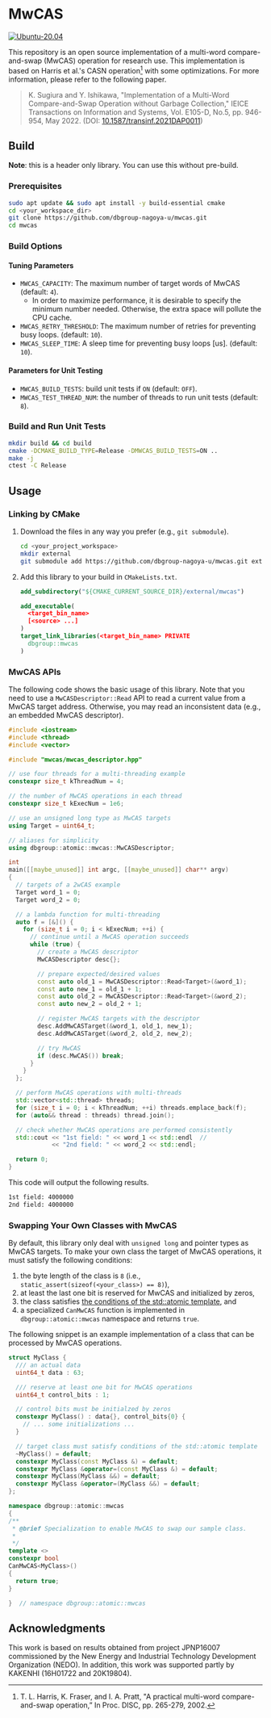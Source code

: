 # MwCAS

[![Ubuntu-20.04](https://github.com/dbgroup-nagoya-u/mwcas/actions/workflows/unit_tests.yaml/badge.svg)](https://github.com/dbgroup-nagoya-u/mwcas/actions/workflows/unit_tests.yaml)

This repository is an open source implementation of a multi-word compare-and-swap (MwCAS) operation for research use. This implementation is based on Harris et al.'s CASN operation[^1] with some optimizations. For more information, please refer to the following paper.

> K. Sugiura and Y. Ishikawa, "Implementation of a Multi-Word Compare-and-Swap Operation without Garbage Collection," IEICE Transactions on Information and Systems, Vol. E105-D, No.5, pp. 946-954, May 2022. (DOI: [10.1587/transinf.2021DAP0011](https://doi.org/10.1587/transinf.2021DAP0011))

## Build

**Note**: this is a header only library. You can use this without pre-build.

### Prerequisites

```bash
sudo apt update && sudo apt install -y build-essential cmake
cd <your_workspace_dir>
git clone https://github.com/dbgroup-nagoya-u/mwcas.git
cd mwcas
```

### Build Options

#### Tuning Parameters

- `MWCAS_CAPACITY`: The maximum number of target words of MwCAS (default: `4`).
    - In order to maximize performance, it is desirable to specify the minimum number needed. Otherwise, the extra space will pollute the CPU cache.
- `MWCAS_RETRY_THRESHOLD`: The maximum number of retries for preventing busy loops. (default: `10`).
- `MWCAS_SLEEP_TIME`: A sleep time for preventing busy loops [us]. (default: `10`).

#### Parameters for Unit Testing

- `MWCAS_BUILD_TESTS`: build unit tests if `ON` (default: `OFF`).
- `MWCAS_TEST_THREAD_NUM`: the number of threads to run unit tests (default: `8`).

### Build and Run Unit Tests

```bash
mkdir build && cd build
cmake -DCMAKE_BUILD_TYPE=Release -DMWCAS_BUILD_TESTS=ON ..
make -j
ctest -C Release
```

## Usage

### Linking by CMake

1. Download the files in any way you prefer (e.g., `git submodule`).

    ```bash
    cd <your_project_workspace>
    mkdir external
    git submodule add https://github.com/dbgroup-nagoya-u/mwcas.git external/mwcas
    ```

1. Add this library to your build in `CMakeLists.txt`.

    ```cmake
    add_subdirectory("${CMAKE_CURRENT_SOURCE_DIR}/external/mwcas")

    add_executable(
      <target_bin_name>
      [<source> ...]
    )
    target_link_libraries(<target_bin_name> PRIVATE
      dbgroup::mwcas
    )
    ```

### MwCAS APIs

The following code shows the basic usage of this library. Note that you need to use a `MwCASDescriptor::Read` API to read a current value from a MwCAS target address. Otherwise, you may read an inconsistent data (e.g., an embedded MwCAS descriptor).

```cpp
#include <iostream>
#include <thread>
#include <vector>

#include "mwcas/mwcas_descriptor.hpp"

// use four threads for a multi-threading example
constexpr size_t kThreadNum = 4;

// the number of MwCAS operations in each thread
constexpr size_t kExecNum = 1e6;

// use an unsigned long type as MwCAS targets
using Target = uint64_t;

// aliases for simplicity
using dbgroup::atomic::mwcas::MwCASDescriptor;

int
main([[maybe_unused]] int argc, [[maybe_unused]] char** argv)
{
  // targets of a 2wCAS example
  Target word_1 = 0;
  Target word_2 = 0;

  // a lambda function for multi-threading
  auto f = [&]() {
    for (size_t i = 0; i < kExecNum; ++i) {
      // continue until a MwCAS operation succeeds
      while (true) {
        // create a MwCAS descriptor
        MwCASDescriptor desc{};

        // prepare expected/desired values
        const auto old_1 = MwCASDescriptor::Read<Target>(&word_1);
        const auto new_1 = old_1 + 1;
        const auto old_2 = MwCASDescriptor::Read<Target>(&word_2);
        const auto new_2 = old_2 + 1;

        // register MwCAS targets with the descriptor
        desc.AddMwCASTarget(&word_1, old_1, new_1);
        desc.AddMwCASTarget(&word_2, old_2, new_2);

        // try MwCAS
        if (desc.MwCAS()) break;
      }
    }
  };

  // perform MwCAS operations with multi-threads
  std::vector<std::thread> threads;
  for (size_t i = 0; i < kThreadNum; ++i) threads.emplace_back(f);
  for (auto&& thread : threads) thread.join();

  // check whether MwCAS operations are performed consistently
  std::cout << "1st field: " << word_1 << std::endl  //
            << "2nd field: " << word_2 << std::endl;

  return 0;
}
```

This code will output the following results.

```txt
1st field: 4000000
2nd field: 4000000
```

### Swapping Your Own Classes with MwCAS

By default, this library only deal with `unsigned long` and pointer types as MwCAS targets. To make your own class the target of MwCAS operations, it must satisfy the following conditions:

1. the byte length of the class is `8` (i.e., `static_assert(sizeof(<your_class>) == 8)`),
2. at least the last one bit is reserved for MwCAS and initialized by zeros,
3. the class satisfies [the conditions of the std::atomic template](https://en.cppreference.com/w/cpp/atomic/atomic#Primary_template), and
4. a specialized `CanMwCAS` function is implemented in `dbgroup::atomic::mwcas` namespace and returns `true`.

The following snippet is an example implementation of a class that can be processed by MwCAS operations.

```cpp
struct MyClass {
  /// an actual data
  uint64_t data : 63;

  /// reserve at least one bit for MwCAS operations
  uint64_t control_bits : 1;

  // control bits must be initialzed by zeros
  constexpr MyClass() : data{}, control_bits{0} {
    // ... some initializations ...
  }

  // target class must satisfy conditions of the std::atomic template
  ~MyClass() = default;
  constexpr MyClass(const MyClass &) = default;
  constexpr MyClass &operator=(const MyClass &) = default;
  constexpr MyClass(MyClass &&) = default;
  constexpr MyClass &operator=(MyClass &&) = default;
};

namespace dbgroup::atomic::mwcas
{
/**
 * @brief Specialization to enable MwCAS to swap our sample class.
 *
 */
template <>
constexpr bool
CanMwCAS<MyClass>()
{
  return true;
}

}  // namespace dbgroup::atomic::mwcas
```

## Acknowledgments

This work is based on results obtained from project JPNP16007 commissioned by the New Energy and Industrial Technology Development Organization (NEDO). In addition, this work was supported partly by KAKENHI (16H01722 and 20K19804).

[^1]: T. L. Harris, K. Fraser, and I. A. Pratt, "A practical multi-word compare-and-swap operation,” In Proc. DISC, pp. 265-279, 2002.
